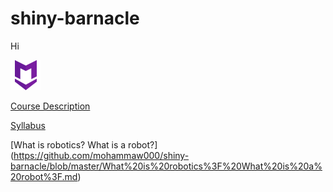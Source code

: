 # shiny-barnacle
Hi


![alt text](https://github.com/adam-p/markdown-here/raw/master/src/common/images/icon48.png "Logo Title Text 1")


[Course Description](https://github.com/mohammaw000/shiny-barnacle/blob/master/Course%20Description.md)



[Syllabus](https://github.com/mohammaw000/shiny-barnacle/blob/master/Course%20Description.md)




[What is robotics? What is a robot?] (https://github.com/mohammaw000/shiny-barnacle/blob/master/What%20is%20robotics%3F%20What%20is%20a%20robot%3F.md)
